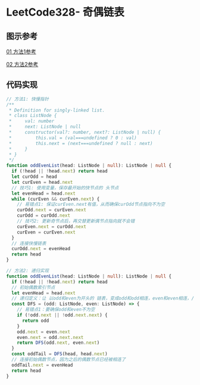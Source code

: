 
# LeetCode328- 奇偶链表

## 图示参考

[01 方法1参考](https://leetcode.cn/problems/odd-even-linked-list/solution/shou-hua-tu-jie-328qi-ou-lian-biao-odd-even-linked/)

[02 方法2参考](https://leetcode.cn/problems/odd-even-linked-list/solution/qi-ou-lian-biao-java-di-gui-jie-fa-by-cthitting/)


## 代码实现

```ts
// 方法1: 快慢指针
/**
 * Definition for singly-linked list.
 * class ListNode {
 *     val: number
 *     next: ListNode | null
 *     constructor(val?: number, next?: ListNode | null) {
 *         this.val = (val===undefined ? 0 : val)
 *         this.next = (next===undefined ? null : next)
 *     }
 * }
 */
function oddEvenList(head: ListNode | null): ListNode | null {
  if (!head || !head.next) return head
  let curOdd = head
  let curEven = head.next
  // 技巧1: 使用变量，保存最开始的快节点的 头节点
  let evenHead = head.next
  while (curEven && curEven.next) {
    // 易错点1: 保证curEven.next有值，从而确保curOdd节点指向不为空
    curOdd.next = curEven.next
    curOdd = curOdd.next
    // 技巧2: 更新奇节点后，再交替更新偶节点指向就不会错
    curEven.next = curOdd.next
    curEven = curEven.next
  }
  // 连接快慢链表
  curOdd.next = evenHead
  return head
}
```


```ts
// 方法2: 递归实现
function oddEvenList(head: ListNode | null): ListNode | null {
  if (!head || !head.next) return head
  // 初始偶数索引节点
  let evenHead = head.next
  // 递归定义：让 以odd和even为开头的 链表，变成odd和odd相连，even和even相连，//                并返回最后一个odd
  const DFS = (odd: ListNode, even: ListNode) => {
    // 易错点1：要确保odd和even不为空
    if (!odd.next || !odd.next.next) {
      return odd
    }
    odd.next = even.next
    even.next = odd.next.next
    return DFS(odd.next, even.next)
  }
  const oddTail = DFS(head, head.next)
  // 连接初始偶数节点，因为之后的偶数节点已经被相连了
  oddTail.next = evenHead
  return head
}
```